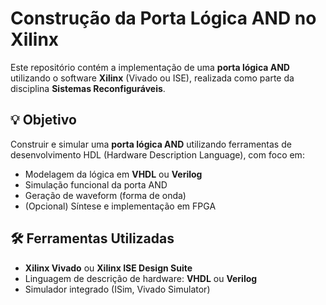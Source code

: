 # Construção da Porta Lógica AND no Xilinx

Este repositório contém a implementação de uma **porta lógica AND** utilizando o software **Xilinx** (Vivado ou ISE), realizada como parte da disciplina **Sistemas Reconfiguráveis**.

## 💡 Objetivo

Construir e simular uma **porta lógica AND** utilizando ferramentas de desenvolvimento HDL (Hardware Description Language), com foco em:

- Modelagem da lógica em **VHDL** ou **Verilog**
- Simulação funcional da porta AND
- Geração de waveform (forma de onda)
- (Opcional) Síntese e implementação em FPGA

## 🛠️ Ferramentas Utilizadas

- **Xilinx Vivado** ou **Xilinx ISE Design Suite**
- Linguagem de descrição de hardware: **VHDL** ou **Verilog**
- Simulador integrado (ISim, Vivado Simulator)
